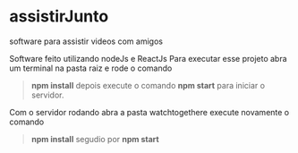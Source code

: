 # assistirJunto
 software para assistir videos com amigos

Software feito utilizando nodeJs e ReactJs
Para executar esse projeto abra um terminal na pasta raiz e rode o comando 
>**npm install**
depois execute o comando 
>**npm start**
para iniciar o servidor.

Com o servidor rodando abra a pasta watchtogethere execute novamente o comando
>**npm install** 
segudio por 
>**npm start**
